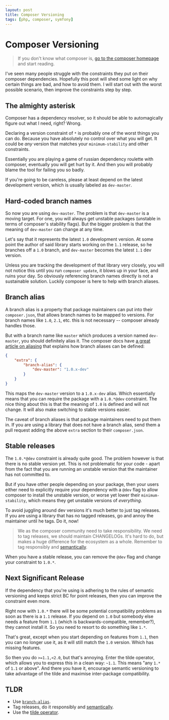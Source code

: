 ```yaml
---
layout: post
title: Composer Versioning
tags: [php, composer, symfony]
---
```


# Composer Versioning

> If you don't know what composer is, [go to the composer
> homepage](http://getcomposer.org/) and start reading.

I've seen many people struggle with the constraints they put on their composer
dependencies. Hopefully this post will shed some light on why certain things
are bad, and how to avoid them. I will start out with the worst possible
scenario, then improve the constraints step by step.

## The almighty asterisk

Composer has a dependency resolver, so it should be able to automagically
figure out what I need, right? Wrong.

Declaring a version constraint of `*` is probably one of the worst things you
can do. Because you have absolutely no control over what you will get. It
could be *any* version that matches your `minimum-stability` and other
constraints.

Essentially you are playing a game of russian dependency roulette with
composer, eventually you will get hurt by it. And then you will probably blame
the tool for failing you so badly.

If you're going to be careless, please at least depend on the latest
development version, which is usually labeled as `dev-master`.

## Hard-coded branch names

So now you are using `dev-master`. The problem is that `dev-master` is a
moving target. For one, you will always get unstable packages (unstable in
terms of composer's stability flags). But the bigger problem is that the
meaning of `dev-master` can change at any time.

Let's say that it represents the latest `1.0` development version. At some
point the author of said library starts working on the `1.1` release, so he
branches off a `1.0` branch, and `dev-master` becomes the latest `1.1` dev
version.

Unless you are tracking the development of that library very closely, you will
not notice this until you run `composer update`, it blows up in your face, and
ruins your day. So obviously referencing branch names directly is not a
sustainable solution. Luckily composer is here to help with branch aliases.

## Branch alias

A branch alias is a property that package maintainers can put into their
`composer.json`, that allows branch names to be mapped to versions. For branch
names like `1.0`, `2.1`, etc. this is not necessary -- composer already
handles those.

But with a branch name like `master` which produces a version named
`dev-master`, you should definitely alias it. The composer docs have [a
great article on aliasing](http://getcomposer.org/doc/articles/aliases.md)
that explains how branch aliases can be defined:

~~~json
{
    "extra": {
        "branch-alias": {
            "dev-master": "1.0.x-dev"
        }
    }
}
~~~

This maps the `dev-master` version to a `1.0.x-dev` alias. Which essentially
means that you can require the package with a `1.0.*@dev` constraint. The nice
thing about this is that the meaning of `1.0` is defined and will not change.
It will also make switching to stable versions easier.

The caveat of branch aliases is that package maintainers need to put them in.
If you are using a library that does not have a branch alias, send them a pull
request adding the above `extra` section to their `composer.json`.

## Stable releases

The `1.0.*@dev` constraint is already quite good. The problem however is that
there is no stable version yet. This is not problematic for your code - apart
from the fact that you are running an unstable version that the maintainer has
not committed to.

But if you have other people depending on your package, then your users either
need to explicitly require your dependency with a `@dev` flag to allow
composer to install the unstable version, or worse yet lower their
`minimum-stability`, which means they get unstable versions of *everything*.

To avoid juggling around dev versions it's much better to just tag releases.
If you are using a library that has no tagged releases, go and annoy the
maintainer until he tags. Do it, now!

> We as the composer community need to take responsibility. We need to tag
> releases, we should maintain CHANGELOGs. It's hard to do, but makes a huge
> difference for the ecosystem as a whole. Remember to tag responsibly and
> [semantically](http://semver.org/).

When you have a stable release, you can remove the `@dev` flag and change your
constraint to `1.0.*`.

## Next Significant Release

If the dependency that you're using is adhering to the rules of semantic
versioning and keeps strict BC for point releases, then you can improve the
constraint even more.

Right now with `1.0.*` there will be some potential compatibility problems as
soon as there is a `1.1` release. If you depend on `1.0` but somebody else
needs a feature from `1.1` (which is backwards-compatible, remember?), they
cannot install it. So you need to resort to do something like `1.*`.

That's great, except when you start depending on features from `1.1`, then you
can no longer use it, as it will still match the `1.0` version. Which has
missing features.

So then you do `>=1.1,<2.0`, but that's annoying. Enter the tilde operator,
which allows you to express this in a clean way: `~1.1`. This means "any `1.*`
of `1.1` or above". And there you have it, encourage semantic versioning to
take advantage of the tilde and maximise inter-package compatibility.

## TLDR

* Use [`branch-alias`](http://getcomposer.org/doc/articles/aliases.md#branch-alias).
* Tag releases, do it responsibly and [semantically](http://semver.org/).
* Use the [tilde operator](http://getcomposer.org/doc/01-basic-usage.md#package-versions).
